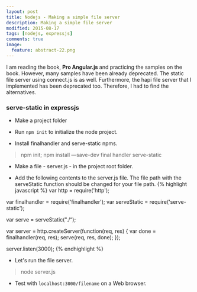```yaml
---
layout: post
title: Nodejs - Making a simple file server
description: Making a simple file server
modified: 2015-08-17
tags: [nodejs, expressjs]
comments: true
image:
  feature: abstract-22.png
---
```


I am reading the book, **Pro Angular.js** and practicing the samples on the book. However, many samples have been already deprecated. The static file server using connect.js is as well. Furthermore, the hapi file server that I implemented has been deprecated too. Therefore, I had to find the alternatives.

### serve-static in expressjs

- Make a project folder 

- Run `npm init` to initialize the node project. 

- Install finalhandler and serve-static npms. 

> npm init; npm install —save-dev final handler serve-static

- Make a file - server.js - in the project root folder.  

- Add the following contents to the server.js file. The file path with the serveStatic function should be changed for your file path.
{% highlight javascript %}
var http = require('http');

var finalhandler = require('finalhandler');
var serveStatic = require('serve-static');

var serve = serveStatic("./“); 

var server = http.createServer(function(req, res) {
  var done = finalhandler(req, res);
  serve(req, res, done);
});

server.listen(3000);
{% endhighlight %}
 
- Let's run the file server. 

> node server.js 

- Test with `localhost:3000/filename` on a Web browser. 
